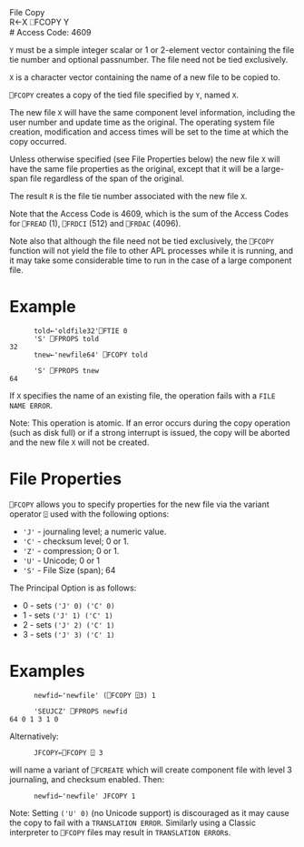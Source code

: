 <div class="heading">
  <div class="name">File Copy</div>
  <div class="command">R←X ⎕FCOPY Y</div>
</div>
# Access Code: 4609

`Y` must be a simple integer scalar or 1 or 2-element vector containing the file tie number and optional passnumber. The file need not be tied exclusively.

`X` is a character vector containing the name of a new file to be copied to.

`⎕FCOPY` creates a copy of the tied file specified by `Y`, named `X`.

The new file `X` will have the same  component level information, including the user number and update time as the original. The operating system file creation, modification and access times will be set to the time at which the copy occurred.

Unless otherwise specified (see File Properties below) the new file `X` will have the same file properties as the original, except that it will be a large-span file regardless of the span of the original.

The result `R` is the file tie number associated with the new file `X`.

Note that the Access Code is 4609, which is the sum of the Access Codes for `⎕FREAD` (1), `⎕FRDCI` (512) and `⎕FRDAC` (4096).

Note also that although the file need not be tied exclusively, the `⎕FCOPY` function will not yield the file to other APL processes while it is running, and it may take some considerable time to run in the case of a large component file.

# Example
```apl
      told←'oldfile32'⎕FTIE 0
      'S' ⎕FPROPS told
32
      tnew←'newfile64' ⎕FCOPY told
 
      'S' ⎕FPROPS tnew
64
```

If `X` specifies the name of an existing file, the operation fails with a `FILE NAME ERROR`.

Note: This operation is atomic. If an error occurs during the copy operation (such as disk full) or if a strong interrupt is issued, the copy will be aborted and the new file `X` will not be created.

# File Properties

`⎕FCOPY` allows you to specify properties for the new file via the variant operator `⍠` used with the following options:

- `'J'` - journaling level; a numeric value.
- `'C'` - checksum level; 0 or 1.
- `'Z'` - compression; 0 or 1.
- `'U'` - Unicode; 0 or 1
- `'S'` - File Size (span); 64

The Principal Option is  as follows:

- 0 - sets `('J' 0) ('C' 0)`
- 1 - sets `('J' 1) ('C' 1)`
- 2 - sets `('J' 2) ('C' 1)`
- 3 - sets `('J' 3) ('C' 1)`

# Examples
```apl
      newfid←'newfile' (⎕FCOPY ⍠3) 1

      'SEUJCZ' ⎕FPROPS newfid
64 0 1 3 1 0

```

Alternatively:
```apl
      JFCOPY←⎕FCOPY ⍠ 3
```

will name a variant of `⎕FCREATE` which will create component file with level 3 journaling, and checksum enabled. Then:
```apl
      newfid←'newfile' JFCOPY 1

```

Note: Setting `('U' 0)` (no Unicode support) is discouraged as it may cause the copy to fail with a `TRANSLATION ERROR`. Similarly using a Classic interpreter to `⎕FCOPY` files may result in `TRANSLATION ERROR`s.
